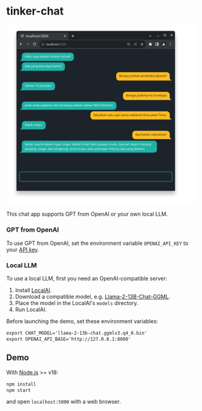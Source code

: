 # tinker-chat

![Screenshot](public/screenshot.png)

This chat app supports GPT from OpenAI or your own local LLM.

### GPT from OpenAI

To use GPT from OpenAI, set the environment variable `OPENAI_API_KEY` to your [API key](https://platform.openai.com/account/api-keys).

### Local LLM

To use a local LLM, first you need an OpenAI-compatible server:

1. Install [LocalAI](https://localai.io/).
2. Download a compatible model, e.g. [Llama-2-13B-Chat-GGML](https://huggingface.co/TheBloke/Llama-2-13B-Chat-GGML).
3. Place the model in the LocalAI's `models` directory.
4. Run LocalAI.

Before launching the demo, set these environment variables:
```
export CHAT_MODEL='llama-2-13b-chat.ggmlv3.q4_0.bin'
export OPENAI_API_BASE='http://127.0.0.1:8080'
```

## Demo

With [Node.js](https://nodejs.org) >= v18:

```
npm install
npm start
```

and open `localhost:5000` with a web browser.
